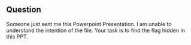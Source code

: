 ## Question
Someone just sent me this Powerpoint Presentation. I am unable to understand the intention of the file. Your task is to find the flag hidden in this PPT.
